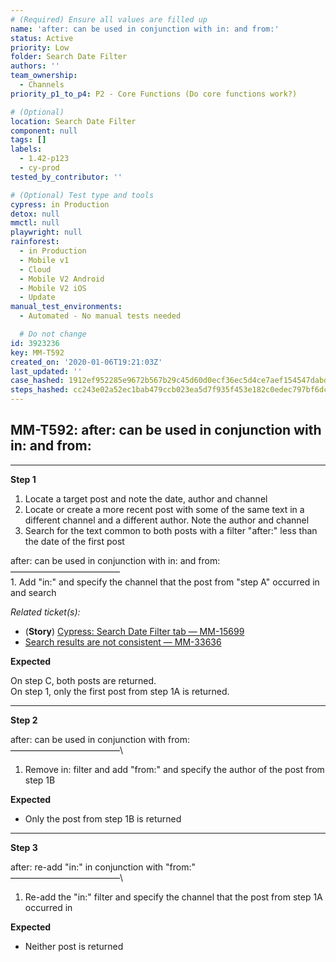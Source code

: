```yaml
---
# (Required) Ensure all values are filled up
name: 'after: can be used in conjunction with in: and from:'
status: Active
priority: Low
folder: Search Date Filter
authors: ''
team_ownership:
  - Channels
priority_p1_to_p4: P2 - Core Functions (Do core functions work?)

# (Optional)
location: Search Date Filter
component: null
tags: []
labels:
  - 1.42-p123
  - cy-prod
tested_by_contributor: ''

# (Optional) Test type and tools
cypress: in Production
detox: null
mmctl: null
playwright: null
rainforest:
  - in Production
  - Mobile v1
  - Cloud
  - Mobile V2 Android
  - Mobile V2 iOS
  - Update
manual_test_environments:
  - Automated - No manual tests needed

  # Do not change
id: 3923236
key: MM-T592
created_on: '2020-01-06T19:21:03Z'
last_updated: ''
case_hashed: 1912ef952285e9672b567b29c45d60d0ecf36ec5d4ce7aef154547dabdfdb3005240a70256598cdadf983c03ded3a0ae
steps_hashed: cc243e02a52ec1bab479ccb023ea5d7f935f453e182c0edec797bf6dc8f10434cb33beabb9ed98a2c6fd2d34186f51a1
---
```


<!-- (Auto-generated) Based on frontmatter's "key" and "name" -->

## MM-T592: after: can be used in conjunction with in: and from:

---

**Step 1**

1. Locate a target post and note the date, author and channel
2. Locate or create a more recent post with some of the same text in a different channel and a different author. Note the author and channel
3. Search for the text common to both posts with a filter "after:" less than the date of the first post

after: can be used in conjunction with in: and from:\
–––––––––––––––––––––––––\
1\. Add "in:" and specify the channel that the post from "step A" occurred in and search

_Related ticket(s):_

- (**Story**) [Cypress: Search Date Filter tab — MM-15699](https://mattermost.atlassian.net/browse/MM-15699)
- [Search results are not consistent — MM-33636](https://mattermost.atlassian.net/browse/MM-33636)

**Expected**

On step C, both posts are returned.\
On step 1, only the first post from step 1A is returned.

---

**Step 2**

after: can be used in conjunction with from:\
–––––––––––––––––––––––––\\

1. Remove in: filter and add "from:" and specify the author of the post from step 1B

**Expected**

- Only the post from step 1B is returned

---

**Step 3**

after: re-add "in:" in conjunction with "from:"\
–––––––––––––––––––––––––\\

1. Re-add the "in:" filter and specify the channel that the post from step 1A occurred in

**Expected**

- Neither post is returned
